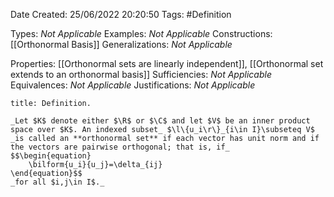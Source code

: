 <div class="topSpace"></div>

Date Created: 25/06/2022 20:20:50
Tags: #Definition

Types: _Not Applicable_
Examples: _Not Applicable_
Constructions: [[Orthonormal Basis]]
Generalizations: _Not Applicable_

Properties: [[Orthonormal sets are linearly independent]], [[Orthonormal set extends to an orthonormal basis]]
Sufficiencies: _Not Applicable_
Equivalences: _Not Applicable_
Justifications: _Not Applicable_

``` ad-Definition
title: Definition.

_Let $K$ denote either $\R$ or $\C$ and let $V$ be an inner product space over $K$. An indexed subset_ $\l\{u_i\r\}_{i\in I}\subseteq V$ _is called an **orthonormal set** if each vector has unit norm and if the vectors are pairwise orthogonal; that is, if_
$$\begin{equation}
    \bilform{u_i}{u_j}=\delta_{ij}
\end{equation}$$
_for all $i,j\in I$._

```
